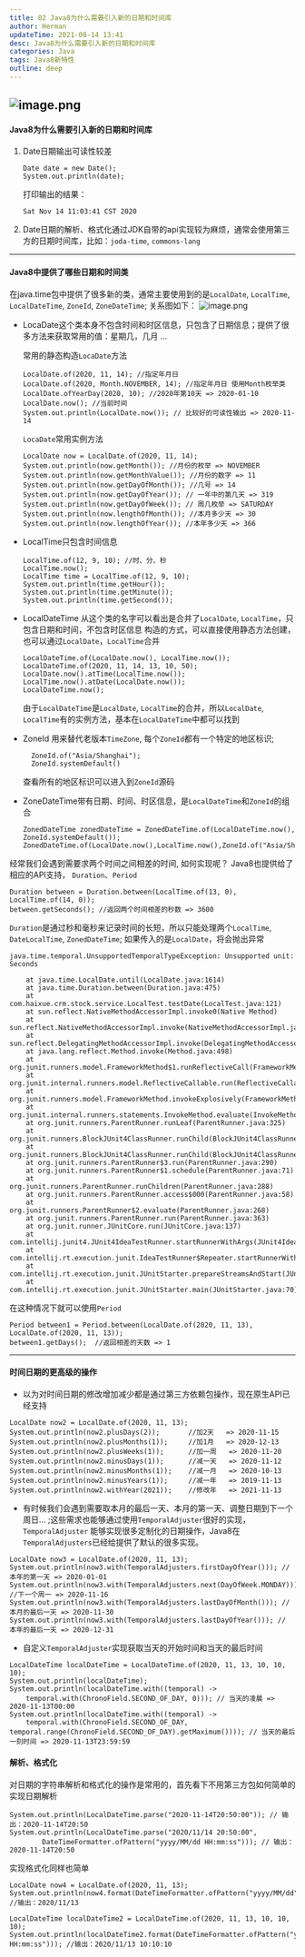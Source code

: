 ```yaml
---
title: 02 Java8为什么需要引入新的日期和时间库
author: Herman
updateTime: 2021-08-14 13:41
desc: Java8为什么需要引入新的日期和时间库
categories: Java
tags: Java8新特性
outline: deep
---
```


![image.png](https://image-static.segmentfault.com/397/008/3970086690-5fafd0c6e2df8_articlex)
---- 

#### Java8为什么需要引入新的日期和时间库

1. Date日期输出可读性较差
    ```
    Date date = new Date();
    System.out.println(date);
    ```
    打印输出的结果：
    ```
    Sat Nov 14 11:03:41 CST 2020
    ```
2. Date日期的解析、格式化通过JDK自带的api实现较为麻烦，通常会使用第三方的日期时间库，比如：`joda-time`, `commons-lang`

----

#### Java8中提供了哪些日期和时间类
在java.time包中提供了很多新的类，通常主要使用到的是`LocalDate`, `LocalTime`, `LocalDateTime`, `ZoneId`, `ZoneDateTime`; 关系图如下：
![image.png](https://image-static.segmentfault.com/199/902/1999023484-5faf611315cae_articlex)


- LocaDate这个类本身不包含时间和时区信息，只包含了日期信息；提供了很多方法来获取常用的值：星期几，几月 ...
   
   常用的静态构造`LocaDate`方法
    ```
    LocalDate.of(2020, 11, 14); //指定年月日
    LocalDate.of(2020, Month.NOVEMBER, 14); //指定年月日 使用Month枚举类
    LocalDate.ofYearDay(2020, 10); //2020年第10天 => 2020-01-10
    LocalDate.now(); //当前时间
    System.out.println(LocalDate.now()); // 比较好的可读性输出 => 2020-11-14
    ```
   
   `LocaDate`常用实例方法
    ```
    LocalDate now = LocalDate.of(2020, 11, 14);
    System.out.println(now.getMonth()); //月份的枚举 => NOVEMBER
    System.out.println(now.getMonthValue()); //月份的数字 => 11
    System.out.println(now.getDayOfMonth()); //几号 => 14
    System.out.println(now.getDayOfYear()); // 一年中的第几天 => 319
    System.out.println(now.getDayOfWeek()); // 周几枚举 => SATURDAY
    System.out.println(now.lengthOfMonth()); //本月多少天 => 30
    System.out.println(now.lengthOfYear()); //本年多少天 => 366
    ```

- LocalTime只包含时间信息
    ```
    LocalTime.of(12, 9, 10); //时、分、秒
    LocalTime.now();
    LocalTime time = LocalTime.of(12, 9, 10);
    System.out.println(time.getHour());
    System.out.println(time.getMinute());
    System.out.println(time.getSecond());
    ```
- LocalDateTime 从这个类的名字可以看出是合并了`LocalDate`, `LocalTime`，只包含日期和时间，不包含时区信息
    构造的方式，可以直接使用静态方法创建，也可以通过`LocalDate`，`LocalTime`合并
    ```
    LocalDateTime.of(LocalDate.now(), LocalTime.now());
    LocalDateTime.of(2020, 11, 14, 13, 10, 50);
    LocalDate.now().atTime(LocalTime.now());
    LocalTime.now().atDate(LocalDate.now());
    LocalDateTime.now();
    ```
    由于`LocalDateTime`是`LocalDate`, `LocalTime`的合并，所以`LocalDate`, `LocalTime`有的实例方法，基本在`LocalDateTime`中都可以找到
    
- ZoneId 用来替代老版本`TimeZone`, 每个`ZoneId`都有一个特定的地区标识;
    ```
      ZoneId.of("Asia/Shanghai");
      ZoneId.systemDefault()
    ```
    查看所有的地区标识可以进入到`ZoneId`源码

- ZoneDateTime带有日期、时间、时区信息，是`LocalDateTime`和`ZoneId`的组合
    ```
    ZonedDateTime zonedDateTime = ZonedDateTime.of(LocalDateTime.now(), ZoneId.systemDefault());
    ZonedDateTime.of(LocalDate.now(),LocalTime.now(),ZoneId.of("Asia/Shanghai"));
    ```

经常我们会遇到需要求两个时间之间相差的时间, 如何实现呢？
Java8也提供给了相应的API支持， `Duration`、`Period`
```
Duration between = Duration.between(LocalTime.of(13, 0), LocalTime.of(14, 0)); 
between.getSeconds(); //返回两个时间相差的秒数 => 3600
```
`Duration`是通过秒和毫秒来记录时间的长短，所以只能处理两个`LocalTime`, `DateLocalTime`, `ZonedDateTime`; 如果传入的是`LocalDate`，将会抛出异常
```
java.time.temporal.UnsupportedTemporalTypeException: Unsupported unit: Seconds

	at java.time.LocalDate.until(LocalDate.java:1614)
	at java.time.Duration.between(Duration.java:475)
	at com.haixue.crm.stock.service.LocalTest.testDate(LocalTest.java:121)
	at sun.reflect.NativeMethodAccessorImpl.invoke0(Native Method)
	at sun.reflect.NativeMethodAccessorImpl.invoke(NativeMethodAccessorImpl.java:62)
	at sun.reflect.DelegatingMethodAccessorImpl.invoke(DelegatingMethodAccessorImpl.java:43)
	at java.lang.reflect.Method.invoke(Method.java:498)
	at org.junit.runners.model.FrameworkMethod$1.runReflectiveCall(FrameworkMethod.java:50)
	at org.junit.internal.runners.model.ReflectiveCallable.run(ReflectiveCallable.java:12)
	at org.junit.runners.model.FrameworkMethod.invokeExplosively(FrameworkMethod.java:47)
	at org.junit.internal.runners.statements.InvokeMethod.evaluate(InvokeMethod.java:17)
	at org.junit.runners.ParentRunner.runLeaf(ParentRunner.java:325)
	at org.junit.runners.BlockJUnit4ClassRunner.runChild(BlockJUnit4ClassRunner.java:78)
	at org.junit.runners.BlockJUnit4ClassRunner.runChild(BlockJUnit4ClassRunner.java:57)
	at org.junit.runners.ParentRunner$3.run(ParentRunner.java:290)
	at org.junit.runners.ParentRunner$1.schedule(ParentRunner.java:71)
	at org.junit.runners.ParentRunner.runChildren(ParentRunner.java:288)
	at org.junit.runners.ParentRunner.access$000(ParentRunner.java:58)
	at org.junit.runners.ParentRunner$2.evaluate(ParentRunner.java:268)
	at org.junit.runners.ParentRunner.run(ParentRunner.java:363)
	at org.junit.runner.JUnitCore.run(JUnitCore.java:137)
	at com.intellij.junit4.JUnit4IdeaTestRunner.startRunnerWithArgs(JUnit4IdeaTestRunner.java:68)
	at com.intellij.rt.execution.junit.IdeaTestRunner$Repeater.startRunnerWithArgs(IdeaTestRunner.java:47)
	at com.intellij.rt.execution.junit.JUnitStarter.prepareStreamsAndStart(JUnitStarter.java:242)
	at com.intellij.rt.execution.junit.JUnitStarter.main(JUnitStarter.java:70)
```

在这种情况下就可以使用`Period`
```
Period between1 = Period.between(LocalDate.of(2020, 11, 13), LocalDate.of(2020, 11, 13));
between1.getDays();  //返回相差的天数 => 1
```

---

#### 时间日期的更高级的操作
- 以为对时间日期的修改增加减少都是通过第三方依赖包操作，现在原生API已经支持

```
LocalDate now2 = LocalDate.of(2020, 11, 13);
System.out.println(now2.plusDays(2));       //加2天   => 2020-11-15
System.out.println(now2.plusMonths(1));     //加1月   => 2020-12-13
System.out.println(now2.plusWeeks(1));      //加一周   => 2020-11-20
System.out.println(now2.minusDays(1));      //减一天   => 2020-11-12
System.out.println(now2.minusMonths(1));    //减一月   => 2020-10-13
System.out.println(now2.minusYears(1));     //减一年   => 2019-11-13
System.out.println(now2.withYear(2021));    //修改年   => 2021-11-13
```

- 有时候我们会遇到需要取本月的最后一天、本月的第一天、调整日期到下一个周日... ;这些需求也能够通过使用`TemporalAdjuster`很好的实现，`TemporalAdjuster` 能够实现很多定制化的日期操作，Java8在`TemporalAdjusters`已经给提供了默认的很多实现。
```
LocalDate now3 = LocalDate.of(2020, 11, 13);
System.out.println(now3.with(TemporalAdjusters.firstDayOfYear())); // 本年的第一天 => 2020-01-01
System.out.println(now3.with(TemporalAdjusters.next(DayOfWeek.MONDAY))); //下一个周一 => 2020-11-16
System.out.println(now3.with(TemporalAdjusters.lastDayOfMonth())); // 本月的最后一天 => 2020-11-30
System.out.println(now3.with(TemporalAdjusters.lastDayOfYear())); // 本年的最后一天 => 2020-12-31
```

- 自定义`TemporalAdjuster`实现获取当天的开始时间和当天的最后时间

```
LocalDateTime localDateTime = LocalDateTime.of(2020, 11, 13, 10, 10, 10);
System.out.println(localDateTime);
System.out.println(localDateTime.with((temporal) -> 
    temporal.with(ChronoField.SECOND_OF_DAY, 0))); // 当天的凌晨 => 2020-11-13T00:00
System.out.println(localDateTime.with((temporal) ->
    temporal.with(ChronoField.SECOND_OF_DAY, temporal.range(ChronoField.SECOND_OF_DAY).getMaximum()))); // 当天的最后一刻时间 => 2020-11-13T23:59:59
```

#### 解析、格式化
对日期的字符串解析和格式化的操作是常用的，首先看下不用第三方包如何简单的实现日期解析
```
System.out.println(LocalDateTime.parse("2020-11-14T20:50:00")); // 输出：2020-11-14T20:50
System.out.println(LocalDateTime.parse("2020/11/14 20:50:00",
        DateTimeFormatter.ofPattern("yyyy/MM/dd HH:mm:ss"))); // 输出：2020-11-14T20:50
```

实现格式化同样也简单
```
LocalDate now4 = LocalDate.of(2020, 11, 13);
System.out.println(now4.format(DateTimeFormatter.ofPattern("yyyy/MM/dd"))); //输出：2020/11/13

LocalDateTime localDateTime2 = LocalDateTime.of(2020, 11, 13, 10, 10, 10);
System.out.println(localDateTime2.format(DateTimeFormatter.ofPattern("yyyy/MM/dd HH:mm:ss"))); //输出：2020/11/13 10:10:10
```

